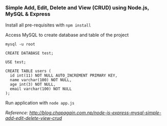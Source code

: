 ### Simple Add, Edit, Delete and View (CRUD) using Node.js, MySQL & Express

Install all pre-requisites with `npm install`

Access MySQL to create database and table of the project

```
mysql -u root

CREATE DATABASE test;

USE test;

CREATE TABLE users (
  id int(11) NOT NULL AUTO_INCREMENT PRIMARY KEY,
  name varchar(100) NOT NULL,
  age int(3) NOT NULL,
  email varchar(100) NOT NULL
);
```
Run application with `node app.js`

*Reference: http://blog.chapagain.com.np/node-js-express-mysql-simple-add-edit-delete-view-crud*
